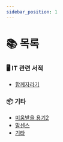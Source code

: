 ```yaml
---
sidebar_position: 1
---
```


# 📚 목록

### 🖥️ IT 관련 서적 
- [함께자라기](/docs/books/IT/함께자라기.md)

### 📦 기타
- [미움받을 용기2](/docs/books//etc/미움받을용기2.md)
- [말센스](/docs/books/etc/말센스.md)
- [기타](/docs/books/etc/create-a-page.md) 